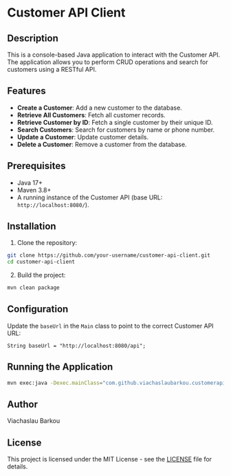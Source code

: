 # Customer API Client

## Description
This is a console-based Java application to interact with the Customer API. The application allows you to perform CRUD operations and search for customers using a RESTful API.

## Features
- **Create a Customer**: Add a new customer to the database.
- **Retrieve All Customers**: Fetch all customer records.
- **Retrieve Customer by ID**: Fetch a single customer by their unique ID.
- **Search Customers**: Search for customers by name or phone number.
- **Update a Customer**: Update customer details.
- **Delete a Customer**: Remove a customer from the database.

## Prerequisites
- Java 17+
- Maven 3.8+
- A running instance of the Customer API (base URL: `http://localhost:8080/`).

## Installation
1. Clone the repository:
```bash
git clone https://github.com/your-username/customer-api-client.git
cd customer-api-client
```
2. Build the project:
```bash
mvn clean package
```

## Configuration
Update the `baseUrl` in the `Main` class to point to the correct Customer API URL:
```
String baseUrl = "http://localhost:8080/api";
```

## Running the Application
```bash
mvn exec:java -Dexec.mainClass="com.github.viachaslaubarkou.customerapiclient.Main"
```

## Author
Viachaslau Barkou

## License
This project is licensed under the MIT License - see the [LICENSE](LICENSE) file for details.
